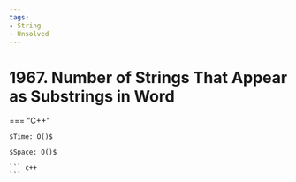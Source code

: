 ```yaml
---
tags:
- String
- Unsolved
---
```



# 1967. Number of Strings That Appear as Substrings in Word

=== "C++"

    $Time: O()$

    $Space: O()$

    ``` c++
    ```
